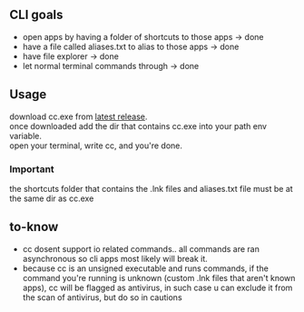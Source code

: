 ## CLI goals  
* open apps by having a folder of shortcuts to those apps -> done
* have a file called aliases.txt to alias to those apps -> done
* have file explorer -> done
* let normal terminal commands through -> done  
## Usage  
download cc.exe from [latest release](https://github.com/Skardyy/cc/releases/latest).  
once downloaded add the dir that contains cc.exe into your path env variable.  
open your terminal, write cc, and you're done.  
### Important  
the shortcuts folder that contains the .lnk files and aliases.txt file must be at the same dir as cc.exe  
## to-know  
* cc dosent support io related commands.. all commands are ran asynchronous so cli apps most likely will break it.  
* because cc is an unsigned executable and runs commands, if the command you're running is unknown (custom .lnk files that aren't known apps), cc will be flagged as antivirus, in such case u can exclude it from the scan of antivirus, but do so in cautions
